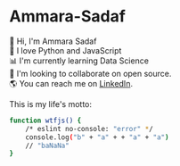 # Ammara-Sadaf

👋 Hi, I'm Ammara Sadaf<br>
🖤 I love Python and JavaScript<br>
📊 I'm currently learning Data Science<br>
👀️ I'm looking to collaborate on open source.<br>
🌎 You can reach me on [LinkedIn](www.linkedin.com/in/ammara-sadaf).<br>

This is my life's motto:

```sh
function wtfjs() {
    /* eslint no-console: "error" */
    console.log("b" + "a" + + "a" + "a")
    // "baNaNa"
}
```
